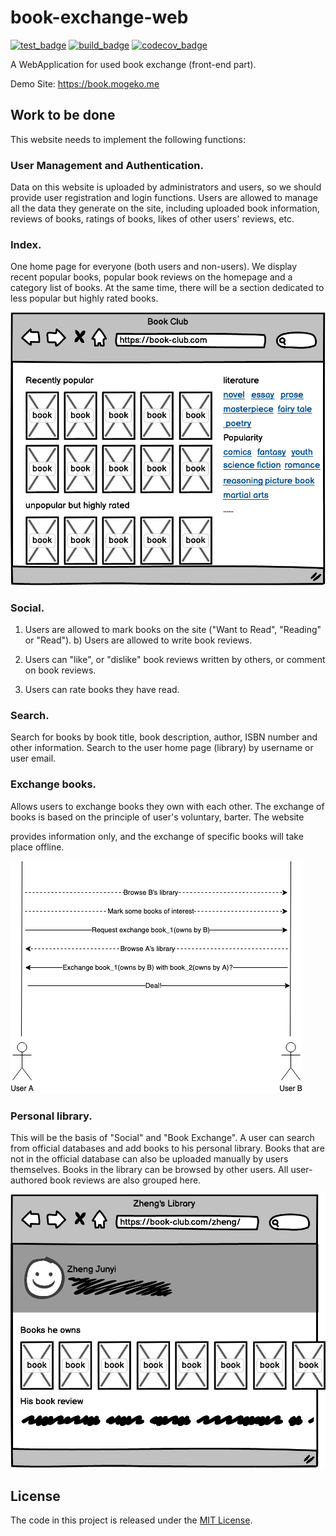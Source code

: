 # book-exchange-web

[![test_badge]][test_link] [![build_badge]][build_link] [![codecov_badge]][codecov_link]

A WebApplication for used book exchange (front-end part).

Demo Site: <https://book.mogeko.me>

## Work to be done

This website needs to implement the following functions:

### User Management and Authentication.

Data on this website is uploaded by administrators and users, so we should provide user registration and login functions. Users are allowed to manage all the data they generate on the site, including uploaded book information, reviews of books, ratings of books, likes of other users' reviews, etc.

### Index.

One home page for everyone (both users and non-users). We display recent popular books, popular book reviews on the homepage and a category list of books. At the same time, there will be a section dedicated to less popular but highly rated books.

![Sketch of Home Page UI](docs/images/home_page.png)

### Social.

1. Users are allowed to mark books on the site ("Want to Read", "Reading" or "Read"). b) Users are allowed to write book reviews.

2. Users can "like", or "dislike" book reviews written by others, or comment on book reviews.

3. Users can rate books they have read.

### Search.

Search for books by book title, book description, author, ISBN number and other information. Search to the user home page (library) by username or user email.

###  Exchange books.

Allows users to exchange books they own with each other. The exchange of books is based on the principle of user's voluntary, barter. The website

provides information only, and the exchange of specific books will take place offline.

![The process of exchanging books](docs/images/book_exchange.png)

### Personal library.

This will be the basis of "Social" and "Book Exchange". A user can search from official databases and add books to his personal library. Books that are not in the official database can also be uploaded manually by users themselves. Books in the library can be browsed by other users. All user-authored book reviews are also grouped here.

![Sketch of Personal library page UI](docs/images/personal_library.png)

## License

The code in this project is released under the [MIT License](LICENSE).

<!-- badges -->
[test_badge]: https://github.com/mogeko/book-exchange-web/actions/workflows/test.yml/badge.svg
[build_badge]: https://github.com/mogeko/book-exchange-web/actions/workflows/build.yml/badge.svg
[codecov_badge]: https://codecov.io/gh/mogeko/book-exchange-web/branch/master/graph/badge.svg?token=g4f1T2nsMm

<!-- links -->
[test_link]: https://github.com/mogeko/book-exchange-web/actions/workflows/test.yml
[build_link]: https://github.com/mogeko/book-exchange-web/actions/workflows/build.yml
[codecov_link]: https://codecov.io/gh/mogeko/book-exchange-web

